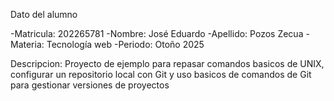 Dato del alumno

-Matricula: 202265781
-Nombre: José Eduardo
-Apellido: Pozos Zecua
-Materia: Tecnología web
-Periodo: Otoño 2025

Descripcion: Proyecto de ejemplo para repasar comandos basicos de UNIX,
configurar un repositorio local con Git y uso basicos de comandos de Git
para gestionar versiones de proyectos
